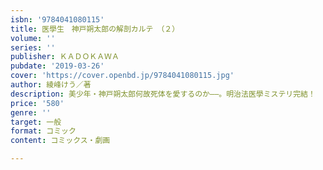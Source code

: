 ```yaml
---
isbn: '9784041080115'
title: 医學生　神戸朔太郎の解剖カルテ　（２）
volume: ''
series: ''
publisher: ＫＡＤＯＫＡＷＡ
pubdate: '2019-03-26'
cover: 'https://cover.openbd.jp/9784041080115.jpg'
author: 綾峰けう／著
description: 美少年・神戸朔太郎何故死体を愛するのか――。明治法医學ミステリ完結！
price: '580'
genre: ''
target: 一般
format: コミック
content: コミックス・劇画

---
```

